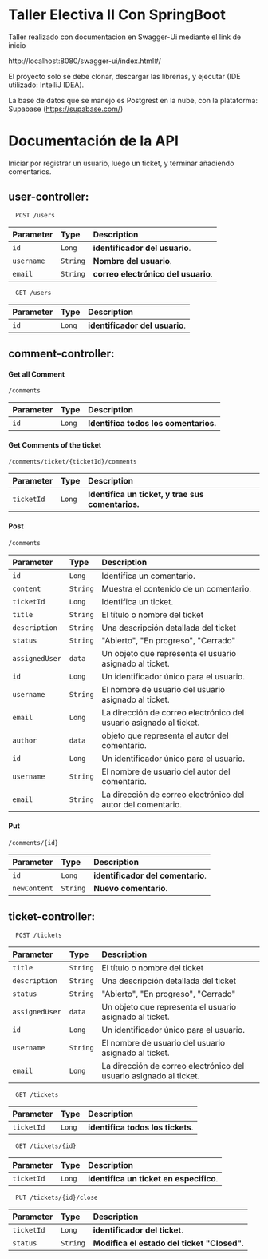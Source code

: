 
# Taller Electiva II Con SpringBoot

Taller realizado con documentacion en Swagger-Ui mediante el link de inicio

http://localhost:8080/swagger-ui/index.html#/

El proyecto solo se debe clonar, descargar las librerias, y ejecutar (IDE utilizado: IntelliJ IDEA). 

La base de datos que se manejo es Postgrest en la nube, con la plataforma: Supabase (https://supabase.com/)



# Documentación de la API

Iniciar por registrar un usuario, luego un ticket, y terminar añadiendo comentarios.

## user-controller:
```http
  POST /users
```
| Parameter | Type     | Description                |
| :-------- | :------- | :------------------------- |
| `id` | `Long` | **identificador del usuario**.  |
| `username` | `String` | **Nombre del usuario**.  |
| `email` | `String` | **correo electrónico del usuario**.  |

```http
  GET /users
```
| Parameter | Type     | Description                |
| :-------- | :------- | :------------------------- |
| `id` | `Long` | **identificador del usuario**.  |


## comment-controller:

#### Get all Comment

```http
/comments
```
| Parameter | Type     | Description                |
| :-------- | :------- | :------------------------- |
| `id` | `Long` |**Identifica todos los comentarios.**|

#### Get Comments of the ticket

```http
/comments/ticket/{ticketId}/comments
```

| Parameter | Type     | Description                       |
| :-------- | :------- | :-------------------------------- |
| `ticketId`| `Long` |**Identifica un ticket, y trae sus comentarios.**|

#### Post

```http
/comments
```
| Parameter | Type     | Description                       |
| :-------- | :------- | :-------------------------------- |
| `id`| `Long` | Identifica un comentario.|
| `content`| `String` | Muestra el contenido de un comentario.|
| `ticketId`| `Long` | Identifica un ticket.|
| `title`| `String` |El título o nombre del ticket|
| `description`| `String` |Una descripción detallada del ticket|
| `status`| `String` |"Abierto", "En progreso", "Cerrado"|
| `assignedUser`| `data` | Un objeto que representa el usuario asignado al ticket.|
| `id`| `Long` |Un identificador único para el usuario.|
| `username`| `String` |El nombre de usuario del usuario asignado al ticket.|
| `email`| `Long` |La dirección de correo electrónico del usuario asignado al ticket.|
| `author`| `data` |objeto que representa el autor del comentario.|
| `id`| `Long` |Un identificador único para el usuario.|
| `username`| `String` |El nombre de usuario del autor del comentario.|
| `email`| `String` |La dirección de correo electrónico del autor del comentario.|

#### Put

```http
/comments/{id}
```
| Parameter | Type     | Description                |
| :-------- | :------- | :------------------------- |
| `id` | `Long` | **identificador del comentario**.  |
| `newContent` | `String` | **Nuevo comentario**.  |


## ticket-controller:

```http
  POST /tickets
```
| Parameter | Type     | Description                |
| :-------- | :------- | :------------------------- |
| `title`| `String` |El título o nombre del ticket|
| `description`| `String` |Una descripción detallada del ticket|
| `status`| `String` |"Abierto", "En progreso", "Cerrado"|
| `assignedUser`| `data` | Un objeto que representa el usuario asignado al ticket.|
| `id`| `Long` |Un identificador único para el usuario.|
| `username`| `String` |El nombre de usuario del usuario asignado al ticket.|
| `email`| `Long` |La dirección de correo electrónico del usuario asignado al ticket.|


```http
  GET /tickets
```
| Parameter | Type     | Description                |
| :-------- | :------- | :------------------------- |
| `ticketId` | `Long` | **identifica todos los tickets**.  |

```http
  GET /tickets/{id}
```
| Parameter | Type     | Description                |
| :-------- | :------- | :------------------------- |
| `ticketId` | `Long` | **identifica un ticket en especifico**.  |

```http
  PUT /tickets/{id}/close
```
| Parameter | Type     | Description                |
| :-------- | :------- | :------------------------- |
| `ticketId` | `Long` | **identificador del ticket**.  |
| `status` | `String` | **Modifica el estado del ticket "Closed"**.  |